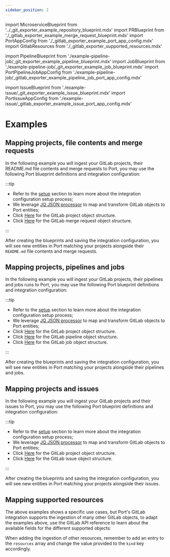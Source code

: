 ```yaml
---
sidebar_position: 2
---
```


import MicroserviceBlueprint from '../\_git_exporter_example_repository_blueprint.mdx'
import PRBlueprint from './\_gitlab_exporter_example_merge_request_blueprint.mdx'
import PortAppConfig from './\_gitlab_exporter_example_port_app_config.mdx'
import GitlabResources from './\_gitlab_exporter_supported_resources.mdx'

import PipelineBlueprint from './example-pipeline-job/\_git_exporter_example_pipeline_blueprint.mdx'
import JobBlueprint from './example-pipeline-job/\_git_exporter_example_job_blueprint.mdx'
import PortPipelineJobAppConfig from './example-pipeline-job/\_gitlab_exporter_example_pipeline_job_port_app_config.mdx'

import IssueBlueprint from './example-issue/\_git_exporter_example_issue_blueprint.mdx'
import PortIssueAppConfig from './example-issue/\_gitlab_exporter_example_issue_port_app_config.mdx'

# Examples

## Mapping projects, file contents and merge requests

In the following example you will ingest your GitLab projects, their README.md file contents and merge requests to Port, you may use the following Port blueprint definitions and integration configuration:

<MicroserviceBlueprint/>

<PRBlueprint/>

<PortAppConfig/>

:::tip

- Refer to the [setup](gitlab.md#setup) section to learn more about the integration configuration setup process;
- We leverage [JQ JSON processor](https://stedolan.github.io/jq/manual/) to map and transform GitLab objects to Port entities;
- Click [Here](https://docs.gitlab.com/ee/api/groups.html#list-a-groups-projects) for the GitLab project object structure.
- Click [Here](https://docs.gitlab.com/ee/api/merge_requests.html#list-project-merge-requests) for the GitLab merge request object structure.

:::

After creating the blueprints and saving the integration configuration, you will see new entities in Port matching your projects alongside their `README.md` file contents and merge requests.

## Mapping projects, pipelines and jobs

In the following example you will ingest your GitLab projects, their pipelines and jobs runs to Port, you may use the following Port blueprint definitions and integration configuration:

<MicroserviceBlueprint/>

<PipelineBlueprint/>

<JobBlueprint/>

<PortPipelineJobAppConfig/>

:::tip

- Refer to the [setup](gitlab.md#setup) section to learn more about the integration configuration setup process;
- We leverage [JQ JSON processor](https://stedolan.github.io/jq/manual/) to map and transform GitLab objects to Port entities;
- Click [Here](https://docs.gitlab.com/ee/api/groups.html#list-a-groups-projects) for the GitLab project object structure.
- Click [Here](https://docs.gitlab.com/ee/api/pipelines.html#list-project-pipelines) for the GitLab pipeline object structure.
- Click [Here](https://docs.gitlab.com/ee/api/jobs.html#list-project-jobs) for the GitLab job object structure.

:::

After creating the blueprints and saving the integration configuration, you will see new entities in Port matching your projects alongside their pipelines and jobs.

## Mapping projects and issues

In the following example you will ingest your GitLab projects and their issues to Port, you may use the following Port blueprint definitions and integration configuration:

<MicroserviceBlueprint/>

<IssueBlueprint/>

<PortIssueAppConfig/>

:::tip

- Refer to the [setup](gitlab.md#setup) section to learn more about the integration configuration setup process;
- We leverage [JQ JSON processor](https://stedolan.github.io/jq/manual/) to map and transform GitLab objects to Port entities;
- Click [Here](https://docs.gitlab.com/ee/api/groups.html#list-a-groups-projects) for the GitLab project object structure.
- Click [Here](https://docs.gitlab.com/ee/api/issues.html#list-project-issues) for the GitLab issue object structure.

:::

After creating the blueprints and saving the integration configuration, you will see new entities in Port matching your projects alongside their issues.

## Mapping supported resources

The above examples shows a specific use cases, but Port's GitLab integration supports the ingestion of many other GitLab objects, to adapt the examples above, use the GitLab API reference to learn about the available fields for the different supported objects:

<GitlabResources/>

When adding the ingestion of other resources, remember to add an entry to the `resources` array and change the value provided to the `kind` key accordingly.
